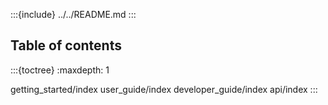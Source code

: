 :::{include} ../../README.md
:::

Table of contents
-----------------
:::{toctree}
:maxdepth: 1

getting_started/index
user_guide/index
developer_guide/index
api/index
:::
